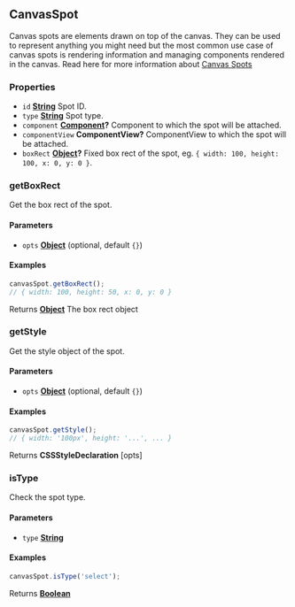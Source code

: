 <!-- Generated by documentation.js. Update this documentation by updating the source code. -->

## CanvasSpot

Canvas spots are elements drawn on top of the canvas. They can be used to represent anything you
might need but the most common use case of canvas spots is rendering information and managing
components rendered in the canvas.
Read here for more information about [Canvas Spots][1]

[Component]: component.html

### Properties

- `id` **[String][2]** Spot ID.
- `type` **[String][2]** Spot type.
- `component` **[Component]?** Component to which the spot will be attached.
- `componentView` **ComponentView?** ComponentView to which the spot will be attached.
- `boxRect` **[Object][3]?** Fixed box rect of the spot, eg. `{ width: 100, height: 100, x: 0, y: 0 }`.

### getBoxRect

Get the box rect of the spot.

#### Parameters

- `opts` **[Object][3]** (optional, default `{}`)

#### Examples

```javascript
canvasSpot.getBoxRect();
// { width: 100, height: 50, x: 0, y: 0 }
```

Returns **[Object][3]** The box rect object

### getStyle

Get the style object of the spot.

#### Parameters

- `opts` **[Object][3]** (optional, default `{}`)

#### Examples

```javascript
canvasSpot.getStyle();
// { width: '100px', height: '...', ... }
```

Returns **CSSStyleDeclaration** \[opts]

### isType

Check the spot type.

#### Parameters

- `type` **[String][2]**&#x20;

#### Examples

```javascript
canvasSpot.isType('select');
```

Returns **[Boolean][4]**&#x20;

[1]: https://grapesjs.com/docs/modules/Canvas.html#canvas-spots
[2]: https://developer.mozilla.org/docs/Web/JavaScript/Reference/Global_Objects/String
[3]: https://developer.mozilla.org/docs/Web/JavaScript/Reference/Global_Objects/Object
[4]: https://developer.mozilla.org/docs/Web/JavaScript/Reference/Global_Objects/Boolean
